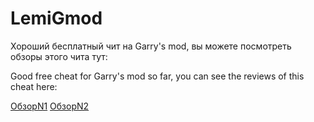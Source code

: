 # LemiGmod
Хороший бесплатный чит на Garry's mod, вы можете посмотреть обзоры этого чита тут:

Good free cheat for Garry's mod so far, you can see the reviews of this cheat here:

[ОбзорN1](https://www.youtube.com/watch?v=kyG3RqAVfUE&t=57s)
[ОбзорN2](https://www.youtube.com/watch?v=TAowOeLqmqU)
